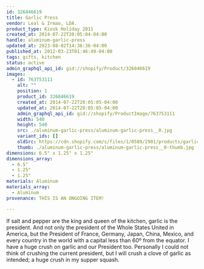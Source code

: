 ```yaml
---
id: 326846619
title: Garlic Press
vendor: Leal & Irmao, LDA.
product_type: Kiosk Holiday 2011
created_at: 2014-07-22T20:05:04-04:00
handle: aluminum-garlic-press
updated_at: 2023-08-02T14:36:36-04:00
published_at: 2012-03-23T01:46:49-04:00
tags: gifts, kitchen
status: active
admin_graphql_api_id: gid://shopify/Product/326846619
images:
  - id: 763753111
    alt: ""
    position: 1
    product_id: 326846619
    created_at: 2014-07-22T20:05:05-04:00
    updated_at: 2014-07-22T20:05:05-04:00
    admin_graphql_api_id: gid://shopify/ProductImage/763753111
    width: 540
    height: 540
    src: ./aluminum-garlic-press/aluminum-garlic-press__0.jpg
    variant_ids: []
    oldSrc: https://cdn.shopify.com/s/files/1/0589/2901/products/garlic_press_copy.jpeg?v=1406073905
    thumb: ./aluminum-garlic-press/aluminum-garlic-press__0-thumb.jpg
dimensions: 6.5" x 1.25" x 1.25"
dimensions_array:
  - 6.5"
  - 1.25"
  - 1.25"
materials: Aluminum
materials_array:
  - Aluminum
provenance: THIS IS AN ONGOING ITEM!

---
```


If salt and pepper are the king and queen of the kitchen, garlic is the president. And not only the president of the Whole States United in America, but the President of France, Germany, Japan, China, Mexico, and every country in the world with a capital less than 60º from the equator. I have a huge crush on garlic and our President too. Personally I could not think of crushing the current president, but I will crush a clove of garlic as intended; a huge crush in my supper squash.